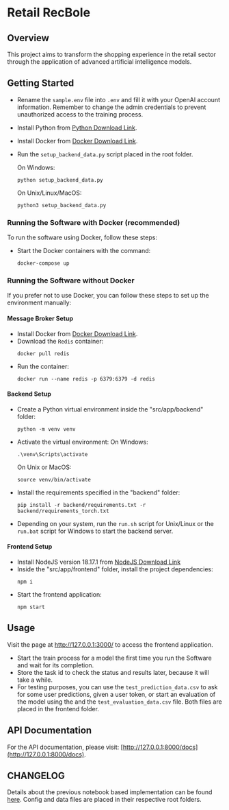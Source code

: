 # Retail RecBole

## Overview
This project aims to transform the shopping experience in the retail sector through the application of advanced artificial intelligence models.


## Getting Started

- Rename the `sample.env` file into `.env` and fill it with your OpenAI account information. Remember to change the admin credentials to prevent unauthorized access to the training process.
- Install Python from [Python Download Link](https://www.python.org/downloads/).
- Install Docker from [Docker Download Link](https://docs.docker.com/get-docker/).
- Run the `setup_backend_data.py` script placed in the root folder.

    On Windows:
    ```
    python setup_backend_data.py
    ```
    On Unix/Linux/MacOS:
    ```
    python3 setup_backend_data.py
    ```

### Running the Software with Docker (recommended)
To run the software using Docker, follow these steps:

- Start the Docker containers with the command:
    ```
    docker-compose up
    ```

### Running the Software without Docker
If you prefer not to use Docker, you can follow these steps to set up the environment manually:

#### Message Broker Setup
- Install Docker from [Docker Download Link](https://docs.docker.com/get-docker/).
- Download the `Redis` container:
    ```
    docker pull redis
    ```
- Run the container:
    ```
    docker run --name redis -p 6379:6379 -d redis
    ```

#### Backend Setup
- Create a Python virtual environment inside the "src/app/backend" folder:
    ```
    python -m venv venv
    ```
- Activate the virtual environment:
    On Windows:
    ```
    .\venv\Scripts\activate
    ```
    On Unix or MacOS:
    ```
    source venv/bin/activate
    ```
- Install the requirements specified in the "backend" folder:
    ```
    pip install -r backend/requirements.txt -r backend/requirements_torch.txt
    ```
- Depending on your system, run the `run.sh` script for Unix/Linux or the `run.bat` script for Windows to start the backend server.

#### Frontend Setup
- Install NodeJS version 18.17.1 from [NodeJS Download Link](https://nodejs.org/en/download/)
- Inside the "src/app/frontend" folder, install the project dependencies:
    ```
    npm i
    ```
- Start the frontend application:
    ```
    npm start
    ```

## Usage
Visit the page at http://127.0.0.1:3000/ to access the frontend application.
- Start the train process for a model the first time you run the Software and wait for its completion.
- Store the task id to check the status and results later, because it will take a while.
- For testing purposes, you can use the `test_prediction_data.csv` to ask for some user predictions, given a user token, or start an evaluation of the model using the and the `test_evaluation_data.csv` file. Both files are placed in the frontend folder.

## API Documentation

For the API documentation, please visit: [http://127.0.0.1:8000/docs](http://127.0.0.1:8000/docs).

## CHANGELOG

Details about the previous notebook based implementation can be found [here](README_OLD.md).
Config and data files are placed in their respective root folders.
